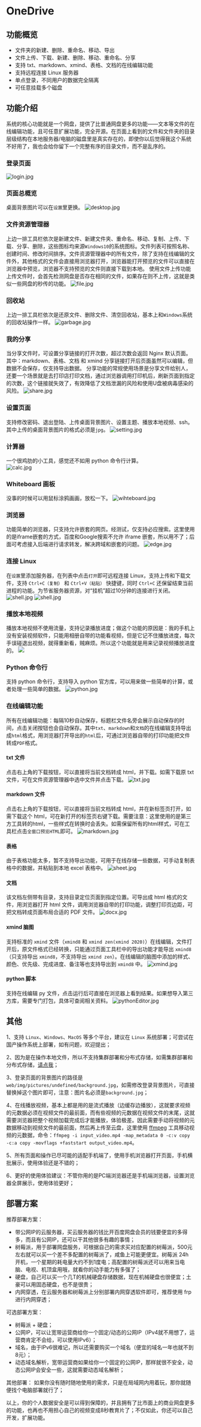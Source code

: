 # OneDrive
## 功能概览
- 文件夹的新建、删除、重命名、移动、导出
- 文件上传、下载、新建、删除、移动、重命名、分享
- 支持 txt、markdown、xmind、表格、文档的在线编辑功能
- 支持远程连接 Linux 服务器
- 单点登录，不同用户的数据完全隔离
- 可任意挂载多个磁盘

## 功能介绍
系统的核心功能就是一个网盘，提供了比普通网盘更多的功能——文本等文件的在线编辑功能，且可任意扩展功能，完全开源。在页面上看到的文件和文件夹的目录层级结构在本地服务器/电脑的磁盘里是真实存在的，即使你以后觉得我这个系统不好用了，我也会给你留下一个完整有序的目录文件，而不是乱序的。

### 登录页面
![login.jpg](https://github.com/leeyoshinari/OneDrive/blob/main/web/img/pictures/login.jpg)

### 页面总概览
桌面背景图片可以在`设置`里更换。
![desktop.jpg](https://github.com/leeyoshinari/OneDrive/blob/main/web/img/pictures/desktop.jpg)

### 文件资源管理器
上边一排工具栏依次是新建文件、新建文件夹、重命名、移动、复制、上传、下载、分享、删除，这些图标均来源`Windows10`的系统图标。文件列表可按照名称、创建时间、修改时间排序。文件资源管理器中的所有文件，除了支持在线编辑的文件外，其他格式的文件会直接用浏览器打开，浏览器能打开预览的文件可以直接在浏览器中预览，浏览器不支持预览的文件则直接下载到本地。
使用文件上传功能上传文件时，会首先检测网盘是否存在相同的文件，如果存在则不上传，这就是类似一些网盘的秒传的功能。
![file.jpg](https://github.com/leeyoshinari/OneDrive/blob/main/web/img/pictures/file.jpg)

### 回收站
上边一排工具栏依次是还原文件、删除文件、清空回收站，基本上和`Windows`系统的回收站操作一样。
![garbage.jpg](https://github.com/leeyoshinari/OneDrive/blob/main/web/img/pictures/garbage.jpg)

### 我的分享
当分享文件时，可设置分享链接的打开次数，超过次数会返回 Nginx 默认页面。其中：markdown、表格、文档 和 xmind 分享链接打开后页面虽然可以编辑，但数据不会保存，仅支持导出数据。
分享功能的常规使用场景是分享文件给别人，还要一个场景就是去打印店打印文档，通过浏览器调用打印机后，刷新页面到指定的次数，这个链接就失效了，有效降低了文档泄漏的风险和使用U盘被病毒感染的风险。
![share.jpg](https://github.com/leeyoshinari/OneDrive/blob/main/web/img/pictures/share.jpg)

### 设置页面
支持修改密码、退出登陆、上传桌面背景图片、设置主题、播放本地视频、ssh。其中上传的桌面背景图片的格式必须是`jpg`。
![setting.jpg](https://github.com/leeyoshinari/OneDrive/blob/main/web/img/pictures/setting.jpg)

### 计算器
一个很鸡肋的小工具，感觉还不如用 python 命令行计算。<br>
![calc.jpg](https://github.com/leeyoshinari/OneDrive/blob/main/web/img/pictures/calc.jpg)

### Whiteboard 画板
没事的时候可以用鼠标涂鸦画画，放松一下。
![wihteboard.jpg](https://github.com/leeyoshinari/OneDrive/blob/main/web/img/pictures/wihteboard.jpg)

### 浏览器
功能简单的浏览器，只支持允许嵌套的网页。经测试，仅支持必应搜索。这里使用的是iframe嵌套的方式，百度和Google搜索不允许 iframe 嵌套，所以用不了；后面可考虑接入后端进行请求转发，解决跨域和嵌套的问题。
![edge.jpg](https://github.com/leeyoshinari/OneDrive/blob/main/web/img/pictures/edge.jpg)

### 连接 Linux
在`设置`里添加服务器，在列表中点击`打开`即可远程连接 Linux，支持上传和下载文件，支持 `Ctrl+C（复制）` 和 `Ctrl+V（粘贴）` 快捷键，同时 `Ctrl+C` 还保留结束当前进程的功能。为节省服务器资源，对“挂机”超过10分钟的连接进行关闭。
![shell.jpg](https://github.com/leeyoshinari/OneDrive/blob/main/web/img/pictures/shell1.jpg)
![shell.jpg](https://github.com/leeyoshinari/OneDrive/blob/main/web/img/pictures/shell2.jpg)

### 播放本地视频
播放本地视频不使用流量，支持记录播放进度；做这个功能的原因是：我的手机上没有安装视频软件，只能用相册自带的功能看视频，但是它记不住播放进度，每次手误碰退出视频，就得重新看，贼麻烦。所以这个功能就是用来记录视频播放进度的。
![](https://github.com/leeyoshinari/OneDrive/blob/main/web/img/pictures/playVideo.jpg)

### Python 命令行
支持 python 命令行，支持导入 python 官方库，可以用来做一些简单的计算，或者处理一些简单的数据。
![python.jpg](https://github.com/leeyoshinari/OneDrive/blob/main/web/img/pictures/python.jpg)

### 在线编辑功能
所有在线编辑功能：每隔10秒自动保存，标题栏文件名旁会展示自动保存的时间，点击关闭按钮也会自动保存。其中`txt`、`markdown`和`文档`的在线编辑支持导出成`html`格式，用浏览器打开导出的`html`后，可通过浏览器自带的打印功能把文件转成`PDF`格式。

#### txt 文件
点击右上角的下载按钮，可以直接将当前文档转成 html，并下载。如需下载原 txt文件，可在文件资源管理器中选中文件并点击下载。
![txt.jpg](https://github.com/leeyoshinari/OneDrive/blob/main/web/img/pictures/txt.jpg)

#### markdown 文件
点击右上角的下载按钮，可以直接将当前文档转成 html，并在新标签页打开，如需下载这个 html，可在新打开的标签页右键下载。需要注意：这里使用的是第三方工具转的html，一些样式在转换时会丢失。如需保留所有的html样式，可在工具栏点击`全窗口预览HTML`即可。
![markdown.jpg](https://github.com/leeyoshinari/OneDrive/blob/main/web/img/pictures/markdown.jpg)

#### 表格
由于表格功能太多，暂不支持导出功能，可用于在线存储一些数据，可手动复制表格中的数据，并粘贴到本地 excel 表格中。
![sheet.jpg](https://github.com/leeyoshinari/OneDrive/blob/main/web/img/pictures/sheet.jpg)

#### 文档
该文档左侧带有目录，支持目录定位页面到指定位置。可导出成 html 格式的文件，用浏览器打开 html 文件，调用浏览器自带的打印功能，调整打印页边距，可把文档转成页面布局合适的 PDF 文件。
![docx.jpg](https://github.com/leeyoshinari/OneDrive/blob/main/web/img/pictures/docx.jpg)

#### xmind 脑图
支持标准的 `xmind` 文件（`xmind8` 和 `xmind zen(xmind 2020)`）在线编辑，文件打开后，原文件格式已经转换，只能通过页面工具栏中的导出功能才能导出 `xmind8`（只支持导出 `xmind8`，不支持导出 `xmind zen`）。在线编辑的脑图中添加的样式、颜色、优先级、完成进度、备注等也支持导出到 `xmind8` 中。
![xmind.jpg](https://github.com/leeyoshinari/OneDrive/blob/main/web/img/pictures/xmind.jpg)

#### python 脚本
支持在线编辑 py 文件，点击运行后可直接在浏览器上看到结果。如果想导入第三方库，需要专门打包，具体可查阅相关资料。
![pythonEditor.jpg](https://github.com/leeyoshinari/OneDrive/blob/main/web/img/pictures/pythonEditor.jpg)

## 其他
1、支持 `Linux`、`Windows`、`MacOS` 等多个平台，建议在 `Linux` 系统部署；可尝试在国产操作系统上部署，如有问题，欢迎提出；

2、因为是在操作本地文件，所以不支持集群部署和分布式存储，如需集群部署和分布式存储，[请点我](https://github.com/leeyoshinari/mycloud)；

3、登录页面的背景图片的路径是`web/img/pictures/undefined/background.jpg`，如需修改登录背景图片，可直接替换掉这个图片即可，注意：图片名必须是`background.jpg`；

4、在线播放视频，基本上都是用的是流式播放（边缓存边播放），这就要求视频的元数据必须在视频文件的最前面，而有些视频的元数据在视频文件的末尾，这就需要浏览器把整个视频加载完成后才能播放，体验极差。因此需要手动将视频的元数据移动到视频文件的最前面，然后再上传至云盘，这里使用 [ffmpeg](https://github.com/BtbN/FFmpeg-Builds/releases) 工具移动视频的元数据，命令：`ffmpeg -i input_video.mp4 -map_metadata 0 -c:v copy -c:a copy -movflags +faststart output_video.mp4`。

5、所有页面和操作已尽可能的适配手机端了，使用手机浏览器打开页面，手机横批展示，使用体验还是不错的；

6、更好的使用体验建议：不管你用的是PC端浏览器还是手机端浏览器，设置浏览器全屏展示，使用体验更好；

## 部署方案
推荐部署方案：
- 带公网IP的云服务器，买云服务器的钱比开百度网盘会员的钱要便宜的多得多，而且有公网IP，还可以干其他很多有趣的事情；
- 树莓派，用于部署网盘服务，可根据自己的需求买对应配置的树莓派，500元左右就可以买一个差不多配置的树莓派了，咸鱼上可能更便宜。树莓派 24h 开机，一个星期的耗电量大约不到1度电；高配置的树莓派还可以用来当电脑、电视、机顶盒用哦，就看你的动手能力有多强了；
- 硬盘，自己可以买一个几T的机械硬盘存储数据，现在机械硬盘也很便宜；土豪可以用固态硬盘，也不是很贵；
- 内网穿透，在云服务器和树莓派上分别部署内网穿透软件即可，推荐使用 frp 进行内网穿透；

可选部署方案：
- 树莓派 + 硬盘；
- 公网IP，可以让宽带运营商给你一个固定/动态的公网IP（IPv4就不用想了，运营商肯定不会给，可以使用IPv6）；
- 域名，由于IPv6很难记，所以还需要购买一个域名（便宜的域名一年也就不到8元）；
- 动态域名解析，宽带运营商如果给你一个固定的公网IP，那样就很不安全，动态公网IP会安全一些，这就需要动态域名解析；

其他部署：
如果你没有随时随地使用的需求，只是在局域网内用着玩，那你就随便找个电脑部署就行了；

以上，你的个人数据安全是可以得到保障的，并且拥有了比市面上的商业网盘更多的功能，也再也不用担心自己的视频变成8秒教育片了；不仅如此，你还可以自己开发，扩展功能。
